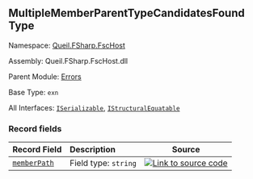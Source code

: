 ## MultipleMemberParentTypeCandidatesFound Type

Namespace: [Queil.FSharp.FscHost](http://localhost:8089/fsc-host/reference/queil-fsharp-fschost)

Assembly: Queil.FSharp.FscHost.dll

Parent Module: [Errors](http://localhost:8089/fsc-host/reference/queil-fsharp-fschost-errors)

Base Type: <code>exn</code>

All Interfaces: <code><a href="https://docs.microsoft.com/dotnet/api/system.runtime.serialization.iserializable">ISerializable</a></code>, <code><a href="https://docs.microsoft.com/dotnet/api/system.collections.istructuralequatable">IStructuralEquatable</a></code>



### Record fields

Record Field | Description | Source
:--- | :--- | :---:
[<code>memberPath</code>](#memberPath) | Field type: <code>string</code><br /> | [![Link to source code](http://localhost:8089/fsc-host/content/img/github.png)](https://github.com/queil/fsc-host/tree/main/src/Queil.FSharp.FscHost/Errors.fs#L21-21)



